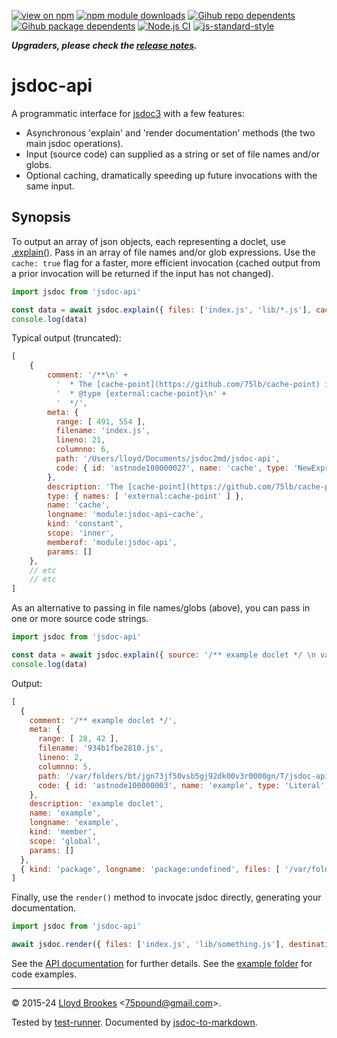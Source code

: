 [![view on npm](https://badgen.net/npm/v/jsdoc-api)](https://www.npmjs.org/package/jsdoc-api)
[![npm module downloads](https://badgen.net/npm/dt/jsdoc-api)](https://www.npmjs.org/package/jsdoc-api)
[![Gihub repo dependents](https://badgen.net/github/dependents-repo/jsdoc2md/jsdoc-api)](https://github.com/jsdoc2md/jsdoc-api/network/dependents?dependent_type=REPOSITORY)
[![Gihub package dependents](https://badgen.net/github/dependents-pkg/jsdoc2md/jsdoc-api)](https://github.com/jsdoc2md/jsdoc-api/network/dependents?dependent_type=PACKAGE)
[![Node.js CI](https://github.com/jsdoc2md/jsdoc-api/actions/workflows/node.js.yml/badge.svg)](https://github.com/jsdoc2md/jsdoc-api/actions/workflows/node.js.yml)
[![js-standard-style](https://img.shields.io/badge/code%20style-standard-brightgreen.svg)](https://github.com/feross/standard)

***Upgraders, please check the [release notes](https://github.com/jsdoc2md/jsdoc-api/releases).***

# jsdoc-api

A programmatic interface for [jsdoc3](https://github.com/jsdoc3/jsdoc) with a few features:

- Asynchronous 'explain' and 'render documentation' methods (the two main jsdoc operations).
- Input (source code) can supplied as a string or set of file names and/or globs.
- Optional caching, dramatically speeding up future invocations with the same input.

## Synopsis

To output an array of json objects, each representing a doclet, use [.explain()](https://github.com/jsdoc2md/jsdoc-api/blob/master/docs/api.md#module_jsdoc-api--jsdoc.explain). Pass in an array of file names and/or glob expressions. Use the `cache: true` flag for a faster, more efficient invocation (cached output from a prior invocation will be returned if the input has not changed).

```js
import jsdoc from 'jsdoc-api'

const data = await jsdoc.explain({ files: ['index.js', 'lib/*.js'], cache: true })
console.log(data)
```

Typical output (truncated):

```js
[
    {
        comment: '/**\n' +
          '  * The [cache-point](https://github.com/75lb/cache-point) instance used when `cache: true` is specified on `.explain()`.\n' +
          '  * @type {external:cache-point}\n' +
          '  */',
        meta: {
          range: [ 491, 554 ],
          filename: 'index.js',
          lineno: 21,
          columnno: 6,
          path: '/Users/lloyd/Documents/jsdoc2md/jsdoc-api',
          code: { id: 'astnode100000027', name: 'cache', type: 'NewExpression', value: '' }
        },
        description: 'The [cache-point](https://github.com/75lb/cache-point) instance used when `cache: true` is specified on `.explain()`.',
        type: { names: [ 'external:cache-point' ] },
        name: 'cache',
        longname: 'module:jsdoc-api~cache',
        kind: 'constant',
        scope: 'inner',
        memberof: 'module:jsdoc-api',
        params: []
    },
    // etc
    // etc
]
```

As an alternative to passing in file names/globs (above), you can pass in one or more source code strings.

```js
import jsdoc from 'jsdoc-api'

const data = await jsdoc.explain({ source: '/** example doclet */ \n var example = true' })
console.log(data)
```

Output:

```js
[
  {
    comment: '/** example doclet */',
    meta: {
      range: [ 28, 42 ],
      filename: '934b1fbe2810.js',
      lineno: 2,
      columnno: 5,
      path: '/var/folders/bt/jgn73jf50vsb5gj92dk00v3r0000gn/T/jsdoc-api-W854dk',
      code: { id: 'astnode100000003', name: 'example', type: 'Literal', value: true }
    },
    description: 'example doclet',
    name: 'example',
    longname: 'example',
    kind: 'member',
    scope: 'global',
    params: []
  },
  { kind: 'package', longname: 'package:undefined', files: [ '/var/folders/bt/jgn73jf50vsb5gj92dk00v3r0000gn/T/jsdoc-api-W854dk/934b1fbe2810.js' ] }
]
```

Finally, use the `render()` method to invocate jsdoc directly, generating your documentation.

```js
import jsdoc from 'jsdoc-api'

await jsdoc.render({ files: ['index.js', 'lib/something.js'], destination: 'jsdoc-output' })
```

See the [API documentation](https://github.com/jsdoc2md/jsdoc-api/blob/master/docs/api.md) for further details. See the [example folder](https://github.com/jsdoc2md/jsdoc-api/tree/master/example) for code examples.

* * *

&copy; 2015-24 [Lloyd Brookes](https://github.com/75lb) \<75pound@gmail.com\>.

Tested by [test-runner](https://github.com/test-runner-js/test-runner). Documented by [jsdoc-to-markdown](https://github.com/jsdoc2md/jsdoc-to-markdown).
